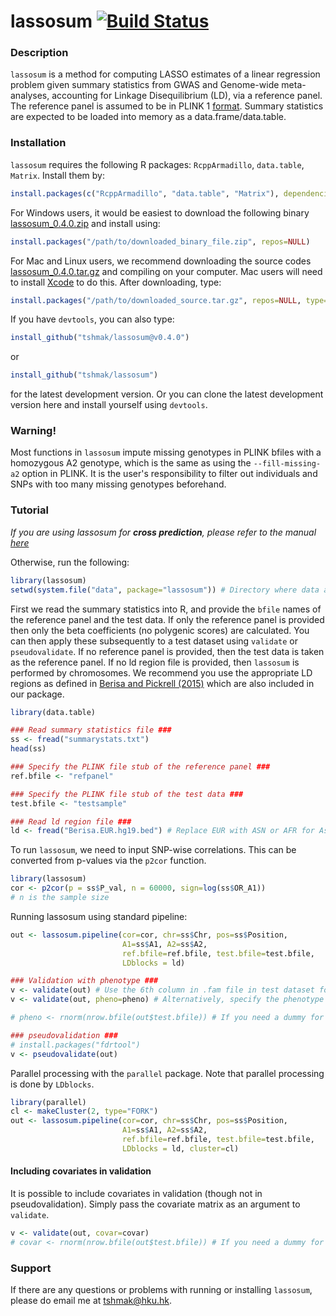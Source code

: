 lassosum [![Build Status](https://travis-ci.org/tshmak/lassosum.svg?branch=master)](https://travis-ci.org/tshmak/lassosum)
=======================

### Description

`lassosum` is a method for computing LASSO estimates of a linear regression problem given summary statistics from GWAS and Genome-wide meta-analyses, accounting for Linkage Disequilibrium (LD), via a reference panel.
The reference panel is assumed to be in PLINK 1 [format](https://www.cog-genomics.org/plink/1.9/input#bed).
Summary statistics are expected to be loaded into memory as a data.frame/data.table. 

### Installation

`lassosum` requires the following R packages: `RcppArmadillo`, `data.table`, `Matrix`. Install them by: 

```r
install.packages(c("RcppArmadillo", "data.table", "Matrix"), dependencies=TRUE)
```
For Windows users, it would be easiest to download the following binary [lassosum_0.4.0.zip](https://github.com/tshmak/lassosum/releases/download/v0.4.0/lassosum_0.4.0.zip) and install using: 
```r
install.packages("/path/to/downloaded_binary_file.zip", repos=NULL)
```

For Mac and Linux users, we recommend downloading the source codes [lassosum_0.4.0.tar.gz](https://github.com/tshmak/lassosum/releases/download/v0.4.0/lassosum_0.4.0.tar.gz) and compiling on your computer. Mac users will need to install [Xcode](https://developer.apple.com/xcode/) to do this. After downloading, type:
```r
install.packages("/path/to/downloaded_source.tar.gz", repos=NULL, type="source")
```

If you have `devtools`, you can also type: 
```r
install_github("tshmak/lassosum@v0.4.0")
```
or
```r
install_github("tshmak/lassosum")
```
for the latest development version. Or you can clone the latest development version here and install yourself using `devtools`. 

### Warning!

Most functions in `lassosum` impute missing genotypes in PLINK bfiles with a homozygous A2 genotype, which is the same as using the `--fill-missing-a2` option in PLINK. It is the user's responsibility to filter out individuals and SNPs with too many missing genotypes beforehand. 

### Tutorial

_If you are using lassosum for __cross prediction__, please refer to the manual [here](https://github.com/tshmak/crosspred)_

Otherwise, run the following: 
```r
library(lassosum)
setwd(system.file("data", package="lassosum")) # Directory where data and LD region files are stored
```

First we read the summary statistics into R, and provide the `bfile` names of the reference panel and the test data. If only the reference panel is provided then only the beta coefficients (no polygenic scores) are calculated. You can then apply these subsequently to a test dataset using `validate` or `pseudovalidate`. If no reference panel is provided, then the test data is taken as the reference panel. If no ld region file is provided, then `lassosum` is performed by chromosomes. We recommend you use the appropriate LD regions as defined in [Berisa and Pickrell (2015)](https://academic.oup.com/bioinformatics/article/32/2/283/1743626/Approximately-independent-linkage-disequilibrium) which are also included in our package. 

```r
library(data.table)

### Read summary statistics file ###
ss <- fread("summarystats.txt")
head(ss)

### Specify the PLINK file stub of the reference panel ###
ref.bfile <- "refpanel"

### Specify the PLINK file stub of the test data ###
test.bfile <- "testsample"

### Read ld region file ###
ld <- fread("Berisa.EUR.hg19.bed") # Replace EUR with ASN or AFR for Asian or African. Replace hg19 with hg38 for hg38 coordinates. 
```

To run `lassosum`, we need to input SNP-wise correlations. This can be converted from p-values via the `p2cor` function. 
```r
library(lassosum)
cor <- p2cor(p = ss$P_val, n = 60000, sign=log(ss$OR_A1))
# n is the sample size
```

Running lassosum using standard pipeline: 
```r
out <- lassosum.pipeline(cor=cor, chr=ss$Chr, pos=ss$Position, 
                         A1=ss$A1, A2=ss$A2,
                         ref.bfile=ref.bfile, test.bfile=test.bfile, 
                         LDblocks = ld)

### Validation with phenotype ### 
v <- validate(out) # Use the 6th column in .fam file in test dataset for test phenotype
v <- validate(out, pheno=pheno) # Alternatively, specify the phenotype in the argument

# pheno <- rnorm(nrow.bfile(out$test.bfile)) # If you need a dummy for testing

### pseudovalidation ###
# install.packages("fdrtool")
v <- pseudovalidate(out)

```

Parallel processing with the `parallel` package. Note that parallel processing is done by `LDblocks`. 
```r
library(parallel)
cl <- makeCluster(2, type="FORK")
out <- lassosum.pipeline(cor=cor, chr=ss$Chr, pos=ss$Position, 
                         A1=ss$A1, A2=ss$A2,
                         ref.bfile=ref.bfile, test.bfile=test.bfile, 
                         LDblocks = ld, cluster=cl)
```
#### Including covariates in validation
It is possible to include covariates in validation (though not in pseudovalidation). Simply pass the covariate matrix as an argument to `validate`. 
```r 
v <- validate(out, covar=covar)
# covar <- rnorm(nrow.bfile(out$test.bfile)) # If you need a dummy for testing
```

### Support
If there are any questions or problems with running or installing `lassosum`, please do email me at <tshmak@hku.hk>. 
